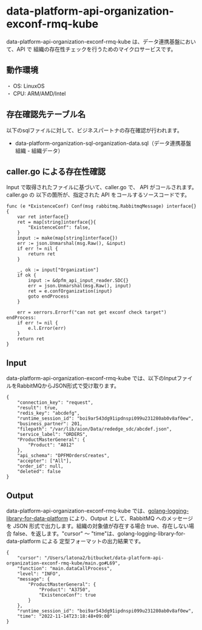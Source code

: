 # data-platform-api-organization-exconf-rmq-kube
data-platform-api-organization-exconf-rmq-kube は、データ連携基盤において、API で 組織の存在性チェックを行うためのマイクロサービスです。

## 動作環境
・ OS: LinuxOS  
・ CPU: ARM/AMD/Intel  

## 存在確認先テーブル名
以下のsqlファイルに対して、ビジネスパートナの存在確認が行われます。

* data-platform-organization-sql-organization-data.sql（データ連携基盤 組織 - 組織データ）


## caller.go による存在性確認
Input で取得されたファイルに基づいて、caller.go で、 API がコールされます。
caller.go の 以下の箇所が、指定された API をコールするソースコードです。

```
func (e *ExistenceConf) Conf(msg rabbitmq.RabbitmqMessage) interface{} {
	var ret interface{}
	ret = map[string]interface{}{
		"ExistenceConf": false,
	}
	input := make(map[string]interface{})
	err := json.Unmarshal(msg.Raw(), &input)
	if err != nil {
		return ret
	}

	_, ok := input["Organization"]
	if ok {
		input := &dpfm_api_input_reader.SDC{}
		err = json.Unmarshal(msg.Raw(), input)
		ret = e.confOrganization(input)
		goto endProcess
	}

	err = xerrors.Errorf("can not get exconf check target")
endProcess:
	if err != nil {
		e.l.Error(err)
	}
	return ret
}

```

## Input
data-platform-api-organization-exconf-rmq-kube では、以下のInputファイルをRabbitMQからJSON形式で受け取ります。  

```
{
	"connection_key": "request",
	"result": true,
	"redis_key": "abcdefg",
	"runtime_session_id": "boi9ar543dg91ipdnspi099u231280ab0v8af0ew",
	"business_partner": 201,
	"filepath": "/var/lib/aion/Data/rededge_sdc/abcdef.json",
	"service_label": "ORDERS",
	"ProductMasterGeneral": {
		"Product": "A012"
	},
	"api_schema": "DPFMOrdersCreates",
	"accepter": ["All"],
	"order_id": null,
	"deleted": false
}
```

## Output
data-platform-api-organization-exconf-rmq-kube では、[golang-logging-library-for-data-platform](https://github.com/latonaio/golang-logging-library-for-data-platform) により、Output として、RabbitMQ へのメッセージを JSON 形式で出力します。組織の対象値が存在する場合 true、存在しない場合 false、を返します。"cursor" ～ "time"は、golang-logging-library-for-data-platform による 定型フォーマットの出力結果です。

```
{
	"cursor": "/Users/latona2/bitbucket/data-platform-api-organization-exconf-rmq-kube/main.go#L69",
	"function": "main.dataCallProcess",
	"level": "INFO",
	"message": {
		"ProductMasterGeneral": {
			"Product": "A3750",
			"ExistenceConf": true
		}
	},
	"runtime_session_id": "boi9ar543dg91ipdnspi099u231280ab0v8af0ew",
	"time": "2022-11-14T23:18:48+09:00"
}
```